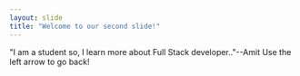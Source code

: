 ```yaml
---
layout: slide
title: "Welcome to our second slide!"
---
```

"I am a student so, I learn more about Full Stack developer.."--Amit
Use the left arrow to go back!

